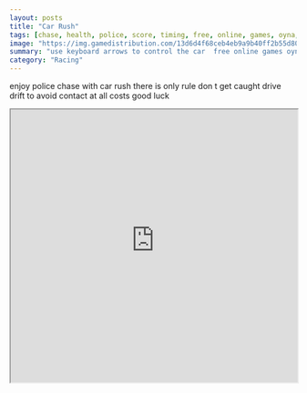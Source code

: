 ```yaml
---
layout: posts
title: "Car Rush"
tags: [chase, health, police, score, timing, free, online, games, oyna, game, free, games, play, play, games]
image: "https://img.gamedistribution.com/13d6d4f68ceb4eb9a9b40ff2b55d80ad-512x384.jpeg"
summary: "use keyboard arrows to control the car  free online games oyna game free games play play games"
category: "Racing"
---
```


enjoy police chase with car rush there is only rule don t get caught drive drift to avoid contact at all costs good luck

<iframe width="100%" height="480px;" src="https://html5.gamedistribution.com/13d6d4f68ceb4eb9a9b40ff2b55d80ad/"></iframe>